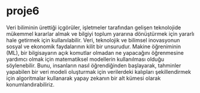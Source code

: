 # proje6
Veri biliminin ürettiği içgörüler, işletmeler tarafından gelişen teknolojide mükemmel kararlar almak ve bilgiyi toplum yararına dönüştürmek için yararlı hale getirmek için kullanılabilir. Veri, teknolojik ve bilimsel inovasyonun sosyal ve ekonomik faydalarının kilit bir unsurudur. Makine öğreniminin (ML), bir bilgisayarın açık komutlar olmadan ne yapacağını öğrenmesine yardımcı olmak için matematiksel modellerin kullanılması olduğu söylenebilir. Bunu, insanların nasıl öğrendiğinden başlayarak, tahminler yapabilen bir veri modeli oluşturmak için verilerdeki kalıpları şekillendirmek için algoritmalar kullanarak yapay zekanın bir alt kümesi olarak konumlandırabiliriz.
